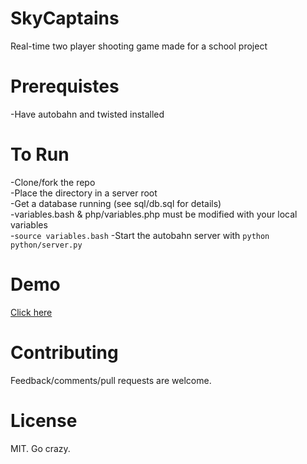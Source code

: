 SkyCaptains
===========
Real-time two player shooting game made for a school project

Prerequistes
===========
-Have autobahn and twisted installed

To Run
===========
-Clone/fork the repo<br />
-Place the directory in a server root<br />
-Get a database running (see sql/db.sql for details)<br />
-variables.bash & php/variables.php must be modified with your local variables<br />
-`source variables.bash`
-Start the autobahn server with `python python/server.py`<br />

Demo
===========
<a href="http://www.kelseyjyoung.com/skycaptains">Click here</a>

Contributing
===========
Feedback/comments/pull requests are welcome.

License
===========
MIT. Go crazy.
